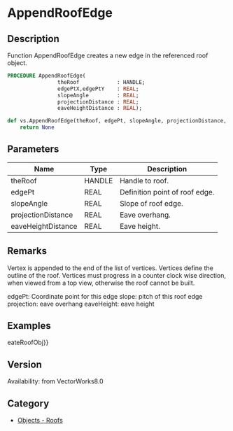 # AppendRoofEdge

## Description
Function AppendRoofEdge creates a new edge in the referenced roof object.

```pascal
PROCEDURE AppendRoofEdge(
				theRoof            : HANDLE;
				edgePtX,edgePtY    : REAL;
				slopeAngle         : REAL;
				projectionDistance : REAL;
				eaveHeightDistance : REAL);
```

```python
def vs.AppendRoofEdge(theRoof, edgePt, slopeAngle, projectionDistance, eaveHeightDistance):
    return None
```

## Parameters
|Name|Type|Description|
|---|---|---|
|theRoof|HANDLE|Handle to roof.|
|edgePt|REAL|Definition point of roof edge.|
|slopeAngle|REAL|Slope of roof edge.|
|projectionDistance|REAL|Eave overhang.|
|eaveHeightDistance|REAL|Eave height.|

## Remarks
Vertex is appended to the end of the list of vertices.  Vertices define the outline of the roof.  Vertices must progress in a counter clock wise direction, when viewed from a top view, otherwise the roof cannot be built.

edgePt: Coordinate point for this edge
slope: pitch of this roof edge
projection: eave overhang
eaveHeight: eave height

## Examples
eateRoofObj}}

## Version
Availability: from VectorWorks8.0

## Category
* [Objects - Roofs](../Categories/Objects%20-%20Roofs.md)

